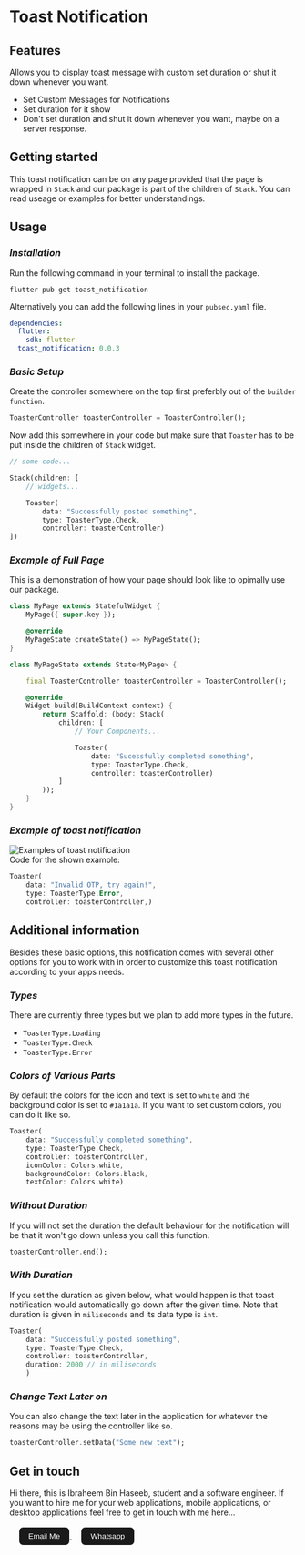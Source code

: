 # Toast Notification

## Features

Allows you to display toast message with custom set duration or shut it down whenever you want.

- Set Custom Messages for Notifications
- Set duration for it show
- Don't set duration and shut it down whenever you want, maybe on a server response.

## Getting started

This toast notification can be on any page provided that the page is wrapped in `Stack` and our package is part of the children of `Stack`. You can read useage or examples for better understandings.

## Usage

### _Installation_

Run the following command in your terminal to install the package.

```shell
flutter pub get toast_notification
```

Alternatively you can add the following lines in your `pubsec.yaml` file.

```yaml
dependencies:
  flutter:
    sdk: flutter
  toast_notification: 0.0.3
```

### _Basic Setup_

Create the controller somewhere on the top first preferbly out of the `builder function`.

```dart
ToasterController toasterController = ToasterController();
```

Now add this somewhere in your code but make sure that `Toaster` has to be put inside the children of `Stack` widget.

```dart
// some code...

Stack(children: [
    // widgets...

    Toaster(
        data: "Successfully posted something",
        type: ToasterType.Check,
        controller: toasterController)
])
```

### _Example of Full Page_

This is a demonstration of how your page should look like to opimally use our package.

```dart
class MyPage extends StatefulWidget {
    MyPage({ super.key });

    @override
    MyPageState createState() => MyPageState();
}

class MyPageState extends State<MyPage> {

    final ToasterController toasterController = ToasterController();

    @override
    Widget build(BuildContext context) {
        return Scaffold: (body: Stack(
            children: [
                // Your Components...

                Toaster(
                    date: "Sucessfully completed something",
                    type: ToasterType.Check,
                    controller: toasterController)
            ]
        ));
    }
}
```

### _Example of toast notification_

![Examples of toast notification](https://raw.githubusercontent.com/IbraheemHaseeb7/flutter_toast_notification/main/gifs/toasterGif.gif)
<br />
Code for the shown example:

```dart
Toaster(
    data: "Invalid OTP, try again!",
    type: ToasterType.Error,
    controller: toasterController,)
```

## Additional information

Besides these basic options, this notification comes with several other options for you to work with in order to customize this toast notification according to your apps needs.

### _Types_

There are currently three types but we plan to add more types in the future.

- `ToasterType.Loading`
- `ToasterType.Check`
- `ToasterType.Error`

### _Colors of Various Parts_

By default the colors for the icon and text is set to `white` and the background color is set to `#1a1a1a`. If you want to set custom colors, you can do it like so.

```dart
Toaster(
    data: "Successfully completed something",
    type: ToasterType.Check,
    controller: toasterController,
    iconColor: Colors.white,
    backgroundColor: Colors.black,
    textColor: Colors.white)
```

### _Without Duration_

If you will not set the duration the default behaviour for the notification will be that it won't go down unless you call this function.

```dart
toasterController.end();
```

### _With Duration_

If you set the duration as given below, what would happen is that toast notification would automatically go down after the given time. Note that duration is given in `miliseconds` and its data type is `int`.

```dart
Toaster(
    data: "Successfully posted something",
    type: ToasterType.Check,
    controller: toasterController,
    duration: 2000 // in miliseconds
    )
```

### _Change Text Later on_

You can also change the text later in the application for whatever the reasons may be using the controller like so.

```dart
toasterController.setData("Some new text");
```

## Get in touch

Hi there, this is Ibraheem Bin Haseeb, student and a software engineer. If you want to hire me for your web applications, mobile applications, or desktop applications feel free to get in touch with me here...
<br />
<br />
<a style="margin: 1rem;" href="mailto:ibraheemhaseeb7@gmail.com">
<button style="background-color: #1a1a1a; color: white; padding: 0.5rem 1rem; cursor: pointer; border-radius: 8px; border: 1px solid white">Email Me</button>
</a>
<a href="https://wa.me/923334574770">
<button style="background-color: #1a1a1a; color: white; padding: 0.5rem 1rem; cursor: pointer; border-radius: 8px; border: 1px solid white">Whatsapp</button>
</a>
